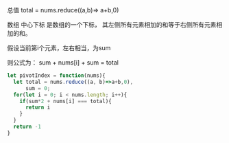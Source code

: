 
总值 total = nums.reduce((a,b)=> a+b,0)

数组 中心下标 是数组的一个下标，
其左侧所有元素相加的和等于右侧所有元素相加的和。

假设当前第i个元素，左右相当，为sum

则公式为：
sum + nums[i] + sum = total

```javascript
let pivotIndex = function(nums){
  let total = nums.reduce((a, b)=>a+b,0),
      sum = 0;
  for(let i = 0; i < nums.length; i++){
    if(sum*2 + nums[i] === total){
      return i
    }
  }
  return -1
}
```